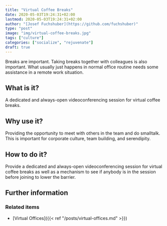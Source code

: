 ```yaml
---
title: "Virtual Coffee Breaks"
date: 2020-05-03T19:24:31+02:00
lastmod: 2020-05-03T19:24:31+02:00
author: "[Josef Fuchshuber](https://github.com/fuchshuber)"
type: "post"
image: "img/virtual-coffee-breaks.jpg"
tags: ["culture"]
categories: ["socialize", "rejuvenate"]
draft: true
---
```


Breaks are important. Taking breaks together with colleagues is also important. What usually just happens in normal office routine needs some assistance in a remote work situation.
<!--more-->

## What is it?
A dedicated and always-open videoconferencing session for virtual coffee breaks.

## Why use it?
Providing the opportunity to meet with others in the team and do smalltalk. This is important for corporate culture, team building, and serendipity.

## How to do it?
Provide a dedicated and always-open videoconferencing session for virtual coffee breaks as well as a mechanism to see if anybody is in the session before joining to lower the barrier.

## Further information

### Related items
* [Virtual Offices]({{< ref "/posts/virtual-offices.md" >}})
